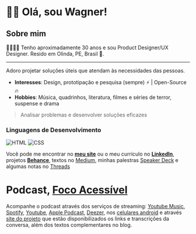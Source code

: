 # 🤟🏻 Olá, sou Wagner!

## Sobre mim
👨🏻‍🚀🌈 Tenho aproximadamente 30 anos e sou Product Designer/UX Designer. Resido em Olinda, PE, Brasil 🏡.

---

Adoro projetar soluções úteis que atendam às necessidades das pessoas.

- **Interesses**: Design, prototipação e pesquisa (sempre) ⚡ | Open-Source 🔥
- **Hobbies**: Música, quadrinhos, literatura, filmes e séries de terror, suspense e drama

> Analisar problemas e desenvolver soluções eficazes

### **Linguagens de Desenvolvimento**

![HTML](https://img.shields.io/badge/html%20-%23E34F26.svg?&style=for-the-badge&logo=html5&logoColor=white)
![CSS](https://img.shields.io/badge/css%20-%231572B6.svg?&style=for-the-badge&logo=css3&logoColor=white)


Você pode me encontrar no **[meu site](http://sumo.pe)** ou o meu currículo no **[LinkedIn](http://linkedin.com/in/wagnerbeethoven)**, projetos **[Behance](http://nehance.net/wagnerbeethoven)**, textos no [Medium](http://wagnerbeethoven.medium.com/), minhas palestras [Speaker Deck](https://speakerdeck.com/wagnerbeethoven/) e algumas notas no [Threads](http://threads.net/@wagnerbeethoven) 


# Podcast, [Foco Acessível](http://focoacessivel.com.br)  

Acompanhe o podcast através dos serviços de streaming: [Youtube Music](https://music.youtube.com/playlist?list=PL9WYhQFeI6QTJueIuN6nJ1Yqbaz1si_4V&si=SRFKfMDApzNN_zhz), [Spotify](https://open.spotify.com/show/4D6HigcXDCdNuCXxrkStWL), [Youtube](https://www.youtube.com/@focoacessivel?sub_confirmation=1), [Apple Podcast](https://podcasts.apple.com/us/podcast/foco-access%25C3%25ADvel/id1690286033), [Deezer](https://www.deezer.com/pt/show/6060897), nos [celulares android](https://www.subscribeonandroid.com/anchor.fm/s/e14f7d9c/podcast/rss) e através [site do projeto](http://focoacessivel.com.br) que estão disponibilizados os links e transcrições da conversa, além dos textos complementares no blog.
